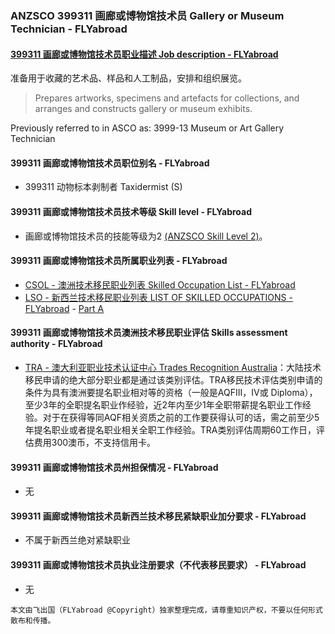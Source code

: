### ANZSCO 399311 画廊或博物馆技术员 Gallery or Museum Technician - FLYabroad ###

#### [399311 画廊或博物馆技术员职业描述 Job description - FLYabroad](http://www.flyabroadvisa.com/anzsco/3993.html#399311)

准备用于收藏的艺术品、样品和人工制品，安排和组织展览。

> Prepares artworks, specimens and artefacts for collections, and arranges and constructs gallery or museum exhibits. 

Previously referred to in ASCO as:
3999-13 Museum or Art Gallery Technician

#### 399311 画廊或博物馆技术员职位别名 - FLYabroad
 
- 399311 动物标本剥制者 Taxidermist (S)

#### 399311 画廊或博物馆技术员技术等级 Skill level - FLYabroad

- 画廊或博物馆技术员的技能等级为2 [(ANZSCO Skill Level 2)](http://www.flyabroadvisa.com/anzsco/)。

#### 399311 画廊或博物馆技术员所属职业列表 - FLYabroad

- [CSOL - 澳洲技术移民职业列表 Skilled Occupation List - FLYabroad](http://www.flyabroadvisa.com/sol/)
- [LSO - 新西兰技术移民职业列表 LIST OF SKILLED OCCUPATIONS - FLYabroad](http://nz.flyabroadvisa.com/lso/) - [Part A](parta)

#### 399311 画廊或博物馆技术员澳洲技术移民职业评估 Skills assessment authority - FLYabroad

- [TRA - 澳大利亚职业技术认证中心 Trades Recognition Australia](http://www.flyabroadvisa.com/ass/tra.html)：大陆技术移民申请的绝大部分职业都是通过该类别评估。TRA移民技术评估类别申请的条件为具有澳洲要提名职业相对等的资格（一般是AQFIII，IV或 Diploma），至少3年的全职提名职业作经验，近2年内至少1年全职带薪提名职业工作经验。对于在获得等同AQF相关资质之前的工作要获得认可的话，需之前至少5年提名职业或者提名职业相关全职工作经验。TRA类别评估周期60工作日，评估费用300澳币，不支持信用卡。

#### 399311 画廊或博物馆技术员州担保情况 - FLYabroad

- 无

#### 399311 画廊或博物馆技术员新西兰技术移民紧缺职业加分要求 - FLYabroad

- 不属于新西兰绝对紧缺职业

#### 399311 画廊或博物馆技术员执业注册要求（不代表移民要求） - FLYabroad

- 无

`本文由飞出国（FLYabroad @Copyright）独家整理完成，请尊重知识产权，不要以任何形式散布和传播。`